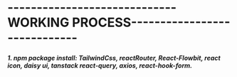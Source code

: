 # -----------------------------WORKING PROCESS-----------------------------

##### 1. npm package install: TailwindCss, reactRouter, React-Flowbit, react icon, daisy ui, tanstack react-query, axios, react-hook-form.
